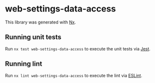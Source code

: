 # web-settings-data-access

This library was generated with [Nx](https://nx.dev).

## Running unit tests

Run `nx test web-settings-data-access` to execute the unit tests via [Jest](https://jestjs.io).

## Running lint

Run `nx lint web-settings-data-access` to execute the lint via [ESLint](https://eslint.org/).
